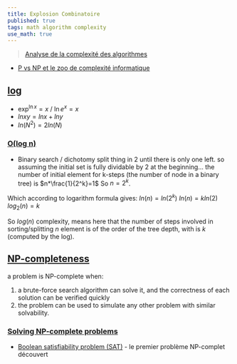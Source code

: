 ```yaml
---
title: Explosion Combinatoire
published: true
tags: math algorithm complexity
use_math: true
---
```

> [Analyse de la complexité des algorithmes](https://fr.wikipedia.org/wiki/Analyse_de_la_complexit%C3%A9_des_algorithmes)

- [P vs NP et le zoo de complexité informatique](https://www.youtube.com/watch?v=YX40hbAHx3s)

## [log](https://en.wikipedia.org/wiki/Natural_logarithm)
- $\exp^{\ln x} = x$ / $\ln e^{x} = x$
- $ln xy = ln x + ln y$
- $ln(N^2)=2 ln(N)$

### [O(log n)](https://hackernoon.com/what-does-the-time-complexity-o-log-n-actually-mean-45f94bb5bfbf)
- Binary search / dichotomy split thing in 2 until there is only one left.
so assuming the initial set is fully dividable by 2 at the beginning... the number of initial element for k-steps (the number of node in a binary tree) is $n*\frac{1}{2^k}=1$
So $n=2^k$.

Which according to logarithm formula gives:
$ln(n)=ln(2^k)$
$ln(n)=k ln(2)$
$log_2(n) = k$

So $log(n)$ complexity, means here that the number of steps involved in sorting/splitting $n$ element is of the order of the tree depth, with is $k$ (computed by the log).




## [NP-completeness](https://en.wikipedia.org/wiki/NP-completeness#NP-complete_problems)
a problem is NP-complete when: 
1. a brute-force search algorithm can solve it, and the correctness of each solution can be verified quickly
2. the problem can be used to simulate any other problem with similar solvability.

### [Solving NP-complete problems](https://en.wikipedia.org/wiki/NP-completeness#NP-complete_problems)
- [Boolean satisfiability problem (SAT)](https://en.wikipedia.org/wiki/Boolean_satisfiability_problem) - le premier problème NP-complet découvert

